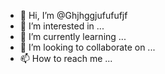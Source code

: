 - 👋 Hi, I’m @Ghjhggjufufufjf
- 👀 I’m interested in ...
- 🌱 I’m currently learning ...
- 💞️ I’m looking to collaborate on ...
- 📫 How to reach me ...

<!---
Ghjhggjufufufjf/Ghjhggjufufufjf is a ✨ special ✨ repository because its `README.md` (this file) appears on your GitHub profile.
You can click the Preview link to take a look at your changes.
--->
